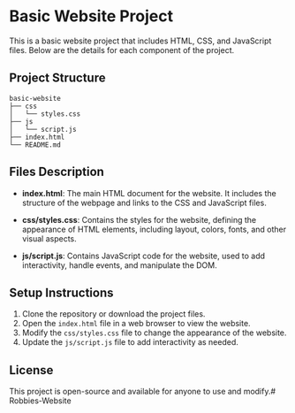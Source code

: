 # Basic Website Project

This is a basic website project that includes HTML, CSS, and JavaScript files. Below are the details for each component of the project.

## Project Structure

```
basic-website
├── css
│   └── styles.css
├── js
│   └── script.js
├── index.html
└── README.md
```

## Files Description

- **index.html**: The main HTML document for the website. It includes the structure of the webpage and links to the CSS and JavaScript files.
  
- **css/styles.css**: Contains the styles for the website, defining the appearance of HTML elements, including layout, colors, fonts, and other visual aspects.
  
- **js/script.js**: Contains JavaScript code for the website, used to add interactivity, handle events, and manipulate the DOM.

## Setup Instructions

1. Clone the repository or download the project files.
2. Open the `index.html` file in a web browser to view the website.
3. Modify the `css/styles.css` file to change the appearance of the website.
4. Update the `js/script.js` file to add interactivity as needed.

## License

This project is open-source and available for anyone to use and modify.#   R o b b i e s - W e b s i t e  
 